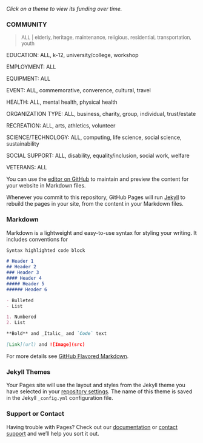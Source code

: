 *Click on a theme to view its funding over time.*

### COMMUNITY
> <font size="2">ALL | elderly, heritage, maintenance, religious, residential, transportation, youth</font>

EDUCATION: ALL, k-12, university/college, workshop

EMPLOYMENT: ALL

EQUIPMENT: ALL

EVENT: ALL, commemorative, converence, cultural, travel

HEALTH: ALL, mental health, physical health

ORGANIZATION TYPE: ALL, business, charity, group, individual, trust/estate

RECREATION: ALL, arts, athletics, volunteer

SCIENCE/TECHNOLOGY: ALL, computing, life science, social science, sustainability

SOCIAL SUPPORT: ALL, disability, equality/inclusion, social work, welfare

VETERANS: ALL


You can use the [editor on GitHub](https://github.com/jpskycak/360Giving-Challenge/edit/master/README.md) to maintain and preview the content for your website in Markdown files.

Whenever you commit to this repository, GitHub Pages will run [Jekyll](https://jekyllrb.com/) to rebuild the pages in your site, from the content in your Markdown files.

### Markdown

Markdown is a lightweight and easy-to-use syntax for styling your writing. It includes conventions for

```markdown
Syntax highlighted code block

# Header 1
## Header 2
### Header 3
#### Header 4
##### Header 5
###### Header 6

- Bulleted
- List

1. Numbered
2. List

**Bold** and _Italic_ and `Code` text

[Link](url) and ![Image](src)
```

For more details see [GitHub Flavored Markdown](https://guides.github.com/features/mastering-markdown/).

### Jekyll Themes

Your Pages site will use the layout and styles from the Jekyll theme you have selected in your [repository settings](https://github.com/jpskycak/360Giving-Challenge/settings). The name of this theme is saved in the Jekyll `_config.yml` configuration file.

### Support or Contact

Having trouble with Pages? Check out our [documentation](https://help.github.com/categories/github-pages-basics/) or [contact support](https://github.com/contact) and we’ll help you sort it out.

